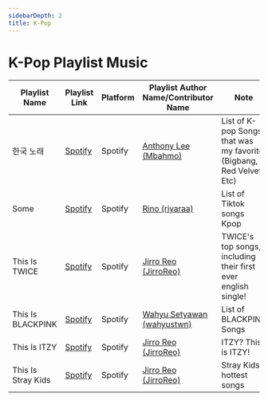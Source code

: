 ```yaml
---
sidebarDepth: 2
title: K-Pop
---
```


# K-Pop Playlist Music

| Playlist Name | Playlist Link | Platform | Playlist Author Name/Contributor Name | Note | Subgenre |
| -------------- |-------------- | -------- | ------- | ------- | -------- |
| 한국 노래 | [Spotify](https://open.spotify.com/playlist/3z5iDf37a7qsOC0LfdwuwF) | Spotify | [Anthony Lee (Mbahmo)](https://github.com/mbahmo) | List of K-pop Songs that was my favorite (Bigbang, Red Velvet, Etc) |
| Some | [Spotify](https://open.spotify.com/track/3jsYQw78lrxJA2ysnmOIf9?si=6700c6c4dc214ae7) | Spotify | [Rino (riyaraa)](https://github.com/riyaraa) | List of Tiktok songs Kpop |
| This Is TWICE | [Spotify](https://open.spotify.com/playlist/37i9dQZF1DWYlCv3D85m6m?si=9823df7558b0417a) | Spotify | [Jirro Reo (JirroReo)](https://github.com/JirroReo) | TWICE's top songs, including their first ever english single! |
| This Is BLACKPINK | [Spotify](https://open.spotify.com/playlist/37i9dQZF1DX8kP0ioXjxIA) | Spotify | [Wahyu Setyawan (wahyustwn)](https://github.com/wahyustwn) | List of BLACKPINK Songs |
| This Is ITZY | [Spotify](https://open.spotify.com/playlist/37i9dQZF1DX7ZHn4SQHDIn?si=8054876ad31b491c) | Spotify | [Jirro Reo (JirroReo)](https://github.com/JirroReo) | ITZY? This is ITZY! |
| This Is Stray Kids | [Spotify](https://open.spotify.com/playlist/37i9dQZF1DWWqjEVD8TBr9?si=fe6bdcde2c30481f) | Spotify | [Jirro Reo (JirroReo)](https://github.com/JirroReo) | Stray Kids' hottest songs |
